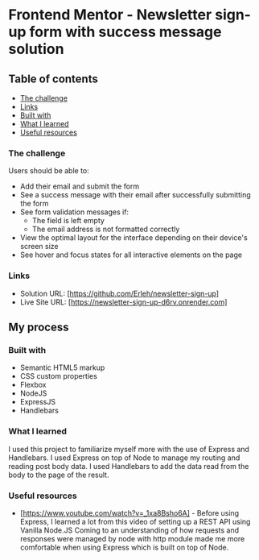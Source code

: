 # Frontend Mentor - Newsletter sign-up form with success message solution

## Table of contents
  - [The challenge](#the-challenge)
  - [Links](#links)
  - [Built with](#built-with)
  - [What I learned](#what-i-learned)
  - [Useful resources](#useful-resources)

### The challenge

Users should be able to:

- Add their email and submit the form
- See a success message with their email after successfully submitting the form
- See form validation messages if:
  - The field is left empty
  - The email address is not formatted correctly
- View the optimal layout for the interface depending on their device's screen size
- See hover and focus states for all interactive elements on the page

### Links

- Solution URL: [https://github.com/Erleh/newsletter-sign-up]
- Live Site URL: [https://newsletter-sign-up-d6rv.onrender.com]

## My process

### Built with

- Semantic HTML5 markup
- CSS custom properties
- Flexbox
- NodeJS
- ExpressJS
- Handlebars

### What I learned

I used this project to familiarize myself more with the use of Express and Handlebars. I used Express on top of Node to manage my routing and reading post body data. I used Handlebars to add the data read from the body to the page of the result.

### Useful resources

- [https://www.youtube.com/watch?v=_1xa8Bsho6A] - Before using Express, I learned a lot from this video of setting up a REST API using Vanilla Node.JS Coming to an understanding of how requests and responses were managed by node with http module made me more comfortable when using Express which is built on top of Node.
